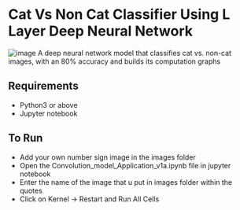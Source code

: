 # Cat Vs Non Cat Classifier Using L Layer Deep Neural Network
![image](https://user-images.githubusercontent.com/44942105/85947240-6c191600-b95a-11ea-8c46-400207a3eb77.png)
A deep neural network model that classifies cat vs. non-cat images, with an 80% accuracy and builds its computation graphs

## Requirements
- Python3 or above
- Jupyter notebook

## To Run
- Add your own number sign image in the images folder
- Open the Convolution_model_Application_v1a.ipynb file in jupyter notebook
- Enter the name of the image that u put in images folder within the quotes
- Click on Kernel -> Restart and Run All Cells
